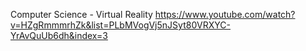 Computer Science - Virtual Reality
https://www.youtube.com/watch?v=HZgRmmmrhZk&list=PLbMVogVj5nJSyt80VRXYC-YrAvQuUb6dh&index=3
